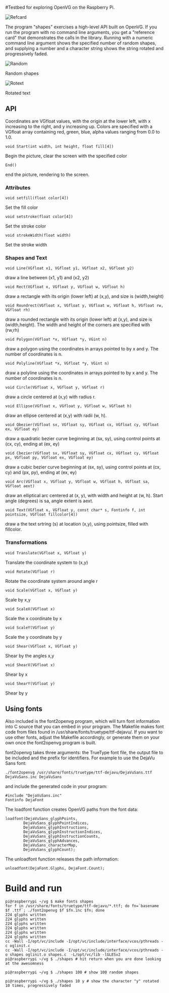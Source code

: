 #Testbed for exploring OpenVG on the Raspberry Pi.


![Refcard](http://farm8.staticflickr.com/7256/7717370238_6f30d38f12.jpg)

The program "shapes" exercises a high-level API built on OpenVG. If you run the program 
with no command line arguments, you get a "reference card" that demonstrates the calls in the library. 
Running with a numeric command line argument shows the specified number of random shapes, and supplying
a number and a character string shows the string rotated and progressively faded.


![Random](http://farm9.staticflickr.com/8427/7717369872_85c0d3917c.jpg)

Random shapes

![Rotext](http://farm9.staticflickr.com/8424/7717370084_1aec68fc90.jpg)

Rotated text


## API

Coordinates are VGfloat values, with the origin at the lower left, with x increasing to the right, and y increasing up.
Colors are specified with a VGfloat array containing red, green, blue, alpha values ranging from 0.0 to 1.0.


	void Start(int width, int height, float fill[4])
Begin the picture, clear the screen with the specified color

	End()
end the picture, rendering to the screen.

### Attributes

	void setfill(float color[4])
Set the fill color

	void setstroke(float color[4])
Set the stroke color

	void strokeWidth(float width)
Set the stroke width

### Shapes and Text

	void Line(VGfloat x1, VGfloat y1, VGfloat x2, VGfloat y2)
draw a line between (x1, y1) and (x2, y2)

	void Rect(VGfloat x, VGfloat y, VGfloat w, VGfloat h)
draw a rectangle with its origin (lower left) at (x,y), and size is (width,height)

	void Roundrect(VGfloat x, VGfloat y, VGfloat w, VGfloat h, VGfloat rw, VGfloat rh)
draw a rounded rectangle with its origin (lower left) at (x,y), and size is (width,height).  The width and height of the corners are specified with (rw,rh)

	void Polygon(VGfloat *x, VGfloat *y, VGint n)
draw a polygon using the coordinates in arrays pointed to by x and y.  The number of coordinates is n.

	void Polyline(VGfloat *x, VGfloat *y, VGint n)
draw a polyline using the coordinates in arrays pointed to by x and y.  The number of coordinates is n.

	void Circle(VGfloat x, VGfloat y, VGfloat r)
draw a circle centered at (x,y) with radius r.

	void Ellipse(VGfloat x, VGfloat y, VGfloat w, VGfloat h)
draw an ellipse centered at (x,y) with radii (w, h).

	void Qbezier(VGfloat sx, VGfloat sy, VGfloat cx, VGfloat cy, VGfloat ex, VGfloat ey)
draw a quadratic bezier curve beginning at (sx, sy), using control points at (cx, cy), ending at (ex, ey)

	void Cbezier(VGfloat sx, VGfloat sy, VGfloat cx, VGfloat cy, VGfloat px, VGfloat py, VGfloat ex, VGfloat ey)
draw a cubic bezier curve beginning at (sx, sy), using control points at (cx, cy) and (px, py), ending at (ex, ey)

	void Arc(VGfloat x, VGfloat y, VGfloat w, VGfloat h, VGfloat sa, VGfloat aext)
draw an elliptical arc centered at (x, y), with width and height at (w, h).  Start angle (degrees) is sa, angle extent is aext.

	void Text(VGfloat x, VGfloat y, const char* s, Fontinfo f, int pointsize, VGfloat fillcolor[4])
draw a the text srtring (s) at location (x,y), using pointsize, filled with fillcolor. 

	
### Transformations

	void Translate(VGfloat x, VGfloat y)
Translate the coordinate system to (x,y)

	void Rotate(VGfloat r)
Rotate the coordinate system around angle r

	void Scale(VGfloat x, VGfloat y)
Scale by x,y

	void ScaleX(VGfloat x)
Scale the x coordinate by x

	void ScaleY(VGfloat y)
Scale the y coordinate by y

	void Shear(VGfloat x, VGfloat y)
Shear by the angles x,y

	void ShearX(VGfloat x)
Shear by x

	void ShearY(VGfloat y)
Shear by y


## Using fonts

Also included is the font2openvg program, which will turn font information into C source that 
you can embed in your program. The Makefile makes font code from files found in /usr/share/fonts/truetype/ttf-dejavu/. 
If you want to use other fonts, adjust the Makefile accordingly, or generate them on your own once the font2openvg program is built.

font2openvg takes three arguments: the TrueType font file, the output file to be included and the prefix for identifiers.
For example to use the DejaVu Sans font:

	./font2openvg /usr/share/fonts/truetype/ttf-dejavu/DejaVuSans.ttf DejaVuSans.inc DejaVuSans

and include the generated code in your program:

	#include "DejaVuSans.inc"
	Fontinfo DejaFont
	
The loadfont function creates OpenVG paths from the font data:

	loadfont(DejaVuSans_glyphPoints, 
            DejaVuSans_glyphPointIndices, 
        	DejaVuSans_glyphInstructions,                
        	DejaVuSans_glyphInstructionIndices, 
            DejaVuSans_glyphInstructionCounts, 
            DejaVuSans_glyphAdvances,
            DejaVuSans_characterMap, 
        	DejaVuSans_glyphCount);


The unloadfont function releases the path information:
	
	unloadfont(DejaFont.Glyphs, DejaFont.Count);


# Build and run

	pi@raspberrypi ~/vg $ make fonts shapes
	for f in /usr/share/fonts/truetype/ttf-dejavu/*.ttf; do fn=`basename $f .ttf`; ./font2openvg $f $fn.inc $fn; done
	224 glyphs written
	224 glyphs written
	224 glyphs written
	224 glyphs written
	224 glyphs written
	224 glyphs written
	cc -Wall -I/opt/vc/include -I/opt/vc/include/interface/vcos/pthreads -c oglinit.c
	cc -Wall -I/opt/vc/include -I/opt/vc/include/interface/vcos/pthreads -o shapes oglinit.o shapes.c  -L/opt/vc/lib -lGLESv2 
	pi@raspberrypi ~/vg $ ./shapes # hit return when you are done looking at the awesomness

	pi@raspberrypi ~/vg $ ./shapes 100 # show 100 random shapes

	pi@raspberrypi ~/vg $ ./shapes 10 y # show the character "y" rotated 10 times, progressively faded
